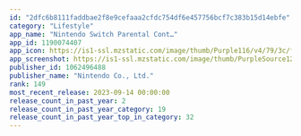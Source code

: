 ```yaml
---
id: "2dfc6b8111faddbae2f8e9cefaaa2cfdc754df6e457756bcf7c383b15d14ebfe"
category: "Lifestyle"
app_name: "Nintendo Switch Parental Cont…"
app_id: 1190074407
app_icon: https://is1-ssl.mzstatic.com/image/thumb/Purple116/v4/79/3c/f7/793cf79d-0ca4-c30d-2dde-25ff2e885766/AppIcon-1x_U007emarketing-0-7-0-85-220.png/1024x1024bb.png
app_screenshot: https://is1-ssl.mzstatic.com/image/thumb/PurpleSource122/v4/89/bd/33/89bd3375-d92a-9987-f1e9-43a362ce7894/417dbd1a-9ccc-40cd-84c3-86877bd0a176_000_iphone65_en-US_@4e250e5face668b4248b2956e4195fc5a18076af@.png/1242x2688bb.png
publisher_id: 1062496488
publisher_name: "Nintendo Co., Ltd."
rank: 149
most_recent_release: 2023-09-14 00:00:00
release_count_in_past_year: 2
release_count_in_past_year_category: 19
release_count_in_past_year_top_in_category: 32
---
```

